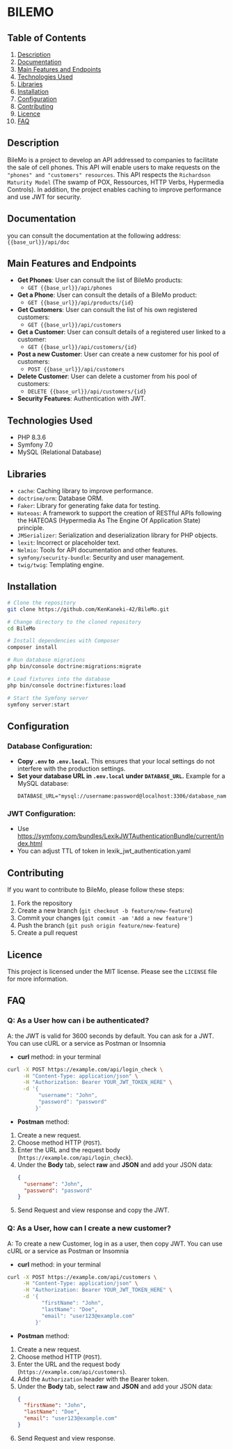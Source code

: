 # BILEMO

## Table of Contents

1. [Description](#description)
2. [Documentation](#documentation)
2. [Main Features and Endpoints](#main-features-and-endpoints)
3. [Technologies Used](#technologies-used)
4. [Libraries](#libraries)
5. [Installation](#installation)
6. [Configuration](#configuration)
7. [Contributing](#contributing)
8. [Licence](#licence)
8. [FAQ](#faq)

## Description

BileMo is a project to develop an API addressed to companies to facilitate the sale of cell phones. This API will enable users to make requests on the `"phones" and "customers" resources`. This API respects the `Richardson Maturity Model` (The swamp of POX, Ressources, HTTP Verbs, Hypermedia Controls). In addition, the project enables caching to improve performance and use JWT for security.

## Documentation

you can consult the documentation at the following address: `{{base_url}}/api/doc`

## Main Features and Endpoints
- **Get Phones**: User can consult the list of BileMo products:
  - `GET {{base_url}}/api/phones`
- **Get a Phone**: User can consult the details of a BileMo product:
  - `GET {{base_url}}/api/products/{id}`
- **Get Customers**: User can consult the list of his own registered customers:
  - `GET {{base_url}}/api/customers`
- **Get a Customer**: User can consult details of a registered user linked to a customer:
  - `GET {{base_url}}/api/customers/{id}`
- **Post a new Customer**: User can create a new customer for his pool of customers:
  - `POST {{base_url}}/api/customers`
- **Delete Customer**: User can delete a customer from his pool of customers:
  - `DELETE {{base_url}}/api/customers/{id}`
- **Security Features**:  Authentication with JWT.

## Technologies Used

- PHP 8.3.6
- Symfony 7.0
- MySQL (Relational Database)

## Libraries

- `cache`: Caching library to improve performance.
- `doctrine/orm`: Database ORM.
- `Faker`: Library for generating fake data for testing.
- `Hateoas`: A framework to support the creation of RESTful APIs following the HATEOAS (Hypermedia As The Engine Of Application State) principle.
- `JMSerializer`: Serialization and deserialization library for PHP objects.
- `lexit`: Incorrect or placeholder text.
- `Nelmio`: Tools for API documentation and other features.
- `symfony/security-bundle`: Security and user management.
- `twig/twig`: Templating engine.

## Installation

```bash
# Clone the repository
git clone https://github.com/KenKaneki-42/BileMo.git

# Change directory to the cloned repository
cd BileMo

# Install dependencies with Composer
composer install

# Run database migrations
php bin/console doctrine:migrations:migrate

# Load fixtures into the database
php bin/console doctrine:fixtures:load

# Start the Symfony server
symfony server:start
```

## Configuration

### Database Configuration:
- **Copy `.env` to `.env.local`.**
  This ensures that your local settings do not interfere with the production settings.
- **Set your database URL in `.env.local` under `DATABASE_URL`.**
  Example for a MySQL database:
  ```plaintext
  DATABASE_URL="mysql://username:password@localhost:3306/database_name"

### JWT Configuration:
- Use https://symfony.com/bundles/LexikJWTAuthenticationBundle/current/index.html
- You can adjust TTL of token in lexik_jwt_authentication.yaml

## Contributing

If you want to contribute to BileMo, please follow these steps:

1. Fork the repository
2. Create a new branch (`git checkout -b feature/new-feature`)
3. Commit your changes (`git commit -am 'Add a new feature'`)
4. Push the branch (`git push origin feature/new-feature`)
5. Create a pull request

## Licence

This project is licensed under the MIT license. Please see the `LICENSE` file for more information.

## FAQ

### Q: As a User how can i be authenticated?

A: the JWT is valid for 3600 seconds by default. You can ask for a JWT. You can use cURL or a service as Postman or Insomnia

  - **curl** method: in your terminal
```bash
curl -X POST https://example.com/api/login_check \
     -H "Content-Type: application/json" \
     -H "Authorization: Bearer YOUR_JWT_TOKEN_HERE" \
     -d '{
          "username": "John",
          "password": "password"
         }'
```
  - **Postman** method:
1. Create a new request.
2. Choose method HTTP (`POST`).
3. Enter the URL and the request body (`https://example.com/api/login_check`).
4. Under the **Body** tab, select **raw** and **JSON** and add your JSON data:
   ```json
   {
     "username": "John",
     "password": "password"
   }
6. Send Request and view response and copy the JWT.

### Q: As a User, how can I create a new customer?

A: To create a new Customer, log in as a user, then copy JWT. You can use cURL or a service as Postman or Insomnia

  - **curl** method: in your terminal
```bash
curl -X POST https://example.com/api/customers \
     -H "Content-Type: application/json" \
     -H "Authorization: Bearer YOUR_JWT_TOKEN_HERE" \
     -d '{
           "firstName": "John",
           "lastName": "Doe",
           "email": "user123@example.com"
         }'
```
  - **Postman** method:
1. Create a new request.
2. Choose method HTTP (`POST`).
3. Enter the URL and the request body (`https://example.com/api/customers`).
4. Add the `Authorization` header with the Bearer token.
5. Under the **Body** tab, select **raw** and **JSON** and add your JSON data:
   ```json
   {
     "firstName": "John",
     "lastName": "Doe",
     "email": "user123@example.com"
   }
6. Send Request and view response.
